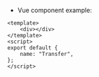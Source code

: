 - Vue component example:

```vue
<template>
    <div></div>
</template>
<script>
export default {
    name: "Transfer",
};
</script>
```
